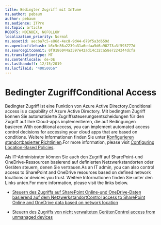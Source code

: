 ```yaml
---
title: Bedingter Zugriff mit InTune
ms.author: pebaum
author: pebaum
ms.audience: ITPro
ms.topic: article
ROBOTS: NOINDEX, NOFOLLOW
localization_priority: Normal
ms.assetid: aecba7c5-e86d-4ec8-9d44-679f5a3d659d
ms.openlocfilehash: b5c5e86a2239a31a6edaa5d6a90273a3f593777d
ms.sourcegitcommit: 0f0186044a3597e42ad14c32ca58e7224344dcfa
ms.translationtype: MT
ms.contentlocale: de-DE
ms.lasthandoff: 12/15/2019
ms.locfileid: "40050056"
---
```

# <a name="conditional-access"></a><span data-ttu-id="be148-102">Bedingter Zugriff</span><span class="sxs-lookup"><span data-stu-id="be148-102">Conditional Access</span></span>

<span data-ttu-id="be148-103">Bedingter Zugriff ist eine Funktion von Azure Active Directory.</span><span class="sxs-lookup"><span data-stu-id="be148-103">Conditional access is a capability of Azure Active Directory.</span></span> <span data-ttu-id="be148-104">Mit bedingtem Zugriff können Sie automatisierte Zugriffssteuerungsentscheidungen für den Zugriff auf Ihre Cloud-apps implementieren, die auf Bedingungen basieren.</span><span class="sxs-lookup"><span data-stu-id="be148-104">With conditional access, you can implement automated access control decisions for accessing your cloud apps that are based on conditions.</span></span> <span data-ttu-id="be148-105">Weitere Informationen finden Sie unter [Konfigurieren standortbasierter Richtlinien](https://docs.microsoft.com/azure/active-directory/conditional-access/overview).</span><span class="sxs-lookup"><span data-stu-id="be148-105">For more information, please visit [Configuring Location-Based Policies](https://docs.microsoft.com/azure/active-directory/conditional-access/overview).</span></span>

<span data-ttu-id="be148-106">Als IT-Administrator können Sie auch den Zugriff auf SharePoint-und OneDrive-Ressourcen basierend auf definierten Netzwerkstandorten oder Geräten steuern, denen Sie vertrauen.</span><span class="sxs-lookup"><span data-stu-id="be148-106">As an IT admin, you can also control access to SharePoint and OneDrive resources based on defined network locations or devices you trust.</span></span> <span data-ttu-id="be148-107">Weitere Informationen finden Sie unter den Links unten.</span><span class="sxs-lookup"><span data-stu-id="be148-107">For more information, please visit the links below.</span></span>

- [<span data-ttu-id="be148-108">Steuern des Zugriffs auf SharePoint Online-und OneDrive-Daten basierend auf dem Netzwerkstandort</span><span class="sxs-lookup"><span data-stu-id="be148-108">Control access to SharePoint Online and OneDrive data based on network location</span></span>](https://docs.microsoft.com/sharepoint/control-access-based-on-network-location)

- [<span data-ttu-id="be148-109">Steuern des Zugriffs von nicht verwalteten Geräten</span><span class="sxs-lookup"><span data-stu-id="be148-109">Control access from unmanaged devices</span></span>](https://docs.microsoft.com/sharepoint/control-access-from-unmanaged-devices)

